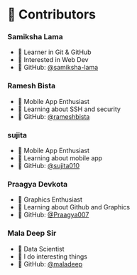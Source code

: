 
# 👥 Contributors

### Samiksha Lama
- 🧠 Learner in Git & GitHub
- 💼 Interested in Web Dev
- 🔗 GitHub: [@samiksha-lama](https://github.com/samiksha-lama)

### Ramesh Bista
- 📱 Mobile App Enthusiast
- 🔐 Learning about SSH and security
- 🔗 GitHub: [@rameshbista](./people/ramesh-bista.md)

### sujita
- 📱 Mobile App Enthusiast
- 🔐 Learning about mobile app
- 🔗 GitHub: [@sujita010](./people/sujita.md)

### Praagya Devkota
- 📱 Graphics Enthusiast
- 🔐 Learning about Github and Graphics
- 🔗 GitHub: [@Praagya007](./people/praagya.md)

### Mala Deep Sir
- 🧠 Data Scientist
- 💼 I do interesting things
- 🔗 GitHub: [@maladeep](https://github.com/maladeep)

